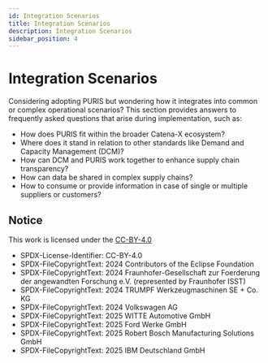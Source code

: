 ```yaml
---
id: Integration Scenarios
title: Integration Scenarios
description: Integration Scenarios
sidebar_position: 4
---
```


# Integration Scenarios

Considering adopting PURIS but wondering how it integrates into common or complex operational scenarios? This section provides answers to frequently asked questions that arise during implementation, such as:

- How does PURIS fit within the broader Catena-X ecosystem?
- Where does it stand in relation to other standards like Demand and Capacity Management (DCM)?
- How can DCM and PURIS work together to enhance supply chain transparency?
- How can data be shared in complex supply chains?
- How to consume or provide information in case of single or multiple suppliers or customers?

## Notice

This work is licensed under the [CC-BY-4.0](https://creativecommons.org/licenses/by/4.0/legalcode)

- SPDX-License-Identifier: CC-BY-4.0  
- SPDX-FileCopyrightText: 2024 Contributors of the Eclipse Foundation  
- SPDX-FileCopyrightText: 2024 Fraunhofer-Gesellschaft zur Foerderung der angewandten Forschung e.V. (represented by Fraunhofer ISST)  
- SPDX-FileCopyrightText: 2024 TRUMPF Werkzeugmaschinen SE + Co. KG  
- SPDX-FileCopyrightText: 2024 Volkswagen AG  
- SPDX-FileCopyrightText: 2025 WITTE Automotive GmbH  
- SPDX-FileCopyrightText: 2025 Ford Werke GmbH  
- SPDX-FileCopyrightText: 2025 Robert Bosch Manufacturing Solutions GmbH  
- SPDX-FileCopyrightText: 2025 IBM Deutschland GmbH  
